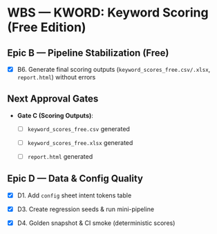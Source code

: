 # WBS — KWORD: Keyword Scoring (Free Edition)

## Epic B — Pipeline Stabilization (Free)
- [x] B6. Generate final scoring outputs (`keyword_scores_free.csv/.xlsx`, `report.html`) without errors

## Next Approval Gates
- **Gate C (Scoring Outputs)**:
  - [ ] `keyword_scores_free.csv` generated
  - [ ] `keyword_scores_free.xlsx` generated
  - [ ] `report.html` generated


## Epic D — Data & Config Quality
- [x] D1. Add `config` sheet intent tokens table

- [x] D3. Create regression seeds & run mini-pipeline
- [x] D4. Golden snapshot & CI smoke (deterministic scores)